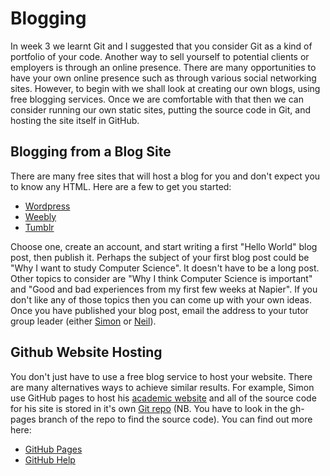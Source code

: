 # Blogging

In week 3 we learnt Git and I suggested that you consider Git as a kind of portfolio of your code. Another way to sell yourself to potential clients or employers is through an online presence. There are many opportunities to have your own online presence such as through various social networking sites. However, to begin with we shall look at creating our own blogs, using free blogging services. Once we are comfortable with that then we can consider running our own static sites, putting the source code in Git, and hosting the site itself in GitHub.

## Blogging from a Blog Site

There are many free sites that will host a blog for you and don't expect you to know any HTML. Here are a few to get you started:

+ [Wordpress](https://wordpress.com/)
+ [Weebly](http://www.weebly.com/)
+ [Tumblr](http://tumblr.com)

Choose one, create an account, and start writing a first "Hello World" blog post, then publish it. Perhaps the subject of your first blog post could be "Why I want to study Computer Science". It doesn't have to be a long post. Other topics to consider are "Why I think Computer Science is important" and "Good and bad experiences from my first few weeks at Napier". If you don't like any of those topics then you can come up with your own ideas. Once you have published your blog post, email the address to your tutor group leader (either [Simon](s.wells@napier.ac.uk) or [Neil](n.urquhart@napier.ac.uk)).

## Github Website Hosting
You don't just have to use a free blog service to host your website. There are many alternatives ways to achieve similar results. For example, Simon use GitHub pages to host his [academic website](http://www.simonwells.org) and all of the source code for his site is stored in it's own [Git repo](https://github.com/siwells/simonwells.org) (NB. You have to look in the gh-pages branch of the repo to find the source code). You can find out more here:

+ [GitHub Pages](https://pages.github.com/)
+ [GitHub Help](https://help.github.com/categories/github-pages-basics/)


